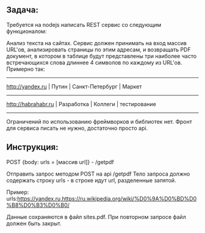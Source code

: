 <h2>Задача: </h2>
<p>Требуется на nodejs написать REST сервис со следующим функционалом:

Анализ текста на сайтах. Сервис должен принимать на вход массив URL'ов, анализировать страницы по этим адресам, и возвращать PDF документ, в котором в таблице будут представлены три наиболее часто встречающихся слова длиннее 4 символов по каждому из URL'ов. Примерно так:
_____________________________________________________
 http://yandex.ru    |   Путин        | Санкт-Петербург | Маркет
_____________________________________________________
http://habrahabr.ru | Разработка | Коллеги              | тестирование
_____________________________________________________

Ограничений по использованию фреймворков и библиотек нет. Фронт для сервиса писать не нужно, достаточно просто api.
</p>

<h2>Инструкция: </h2>
<p>
POST {body: urls = [массив url]} - /getpdf

Отправить запрос методом POST на api /getpdf
Тело запроса должно содержать строку urls - в строке идут url, разделенные запятой.

Пример: urls:https://yandex.ru,https://ru.wikipedia.org/wiki/%D0%9A%D0%BD%D0%B8%D0%B3%D0%B0/

Данные сохраняются в файл sites.pdf.
При повторном запросе файл должен быть закрыт.</p>
